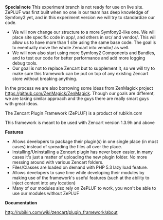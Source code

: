 **Special note**
This experiment branch is not ready for use on live site. ZePLUF was first built when no one in our team has deep knowledge of Symfony2 yet, and in this experiment version we will try to standardize our code.
- We will now change our structure to a more Symfony2-like one. We will place site specific code in app/, and others in src/ and vendor/. This will allow us to have more than 1 site using the same base code. The goal is to eventually move the whole Zencart into vendor/ as well.
- We will now also start using more Symfony2 Components and Bundles, and to test our code for better performance and add more logging debug tools.
- Our goal is not to replace Zencart but to supplement it, so we will try to make sure this framework can be put on top of any existing Zencart store without breaking anything.

In the process we are also borrowing some ideas from ZenMagick project https://github.com/ZenMagick/ZenMagick. Though our goals are different, we are taking similar approach and the guys there are really smart guys with great ideas.

The Zencart Plugin Framework (ZePLUF) is a product of rubikin.com

This framework is meant to be used with Zencart version 1.3.9h and above

**Features**
- Allows developers to package their plugin(s) in one single place (in most cases) instead of spreading the files all over the place.
- Installing/Uninstalling a Zencart plugin has never been easier, in many cases it's just a matter of uploading the new plugin folder. No more messing around with various Zencart folders.
- Files/Classes are loaded on demand with PHP 5.3 lazy load feature.
- Allows developers to save time while developing their modules by making use of the framework's useful features (such at the ability to inject content into any location)
- Many of our modules also rely on ZePLUF to work, you won't be able to use our modules without ZePLUF

**Documentation**

http://rubikin.com/wiki/zencart/plugin_framework/about